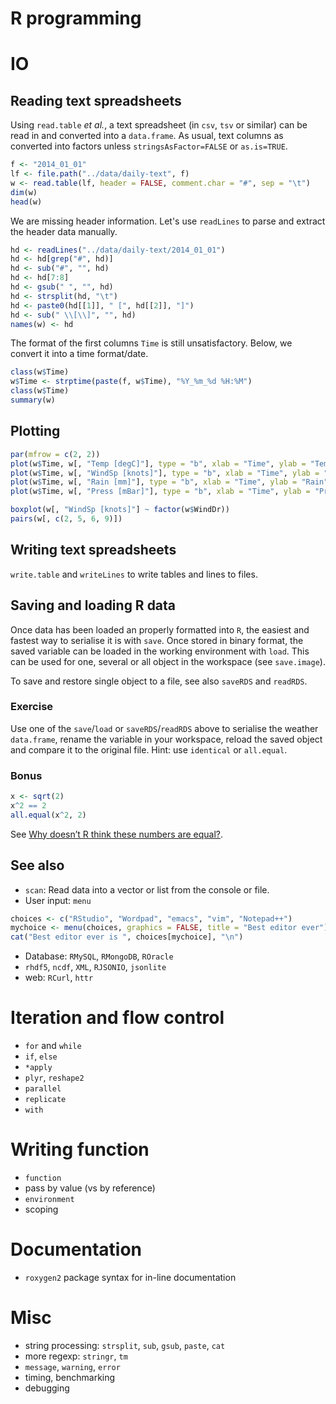 R programming
===




# IO

## Reading text spreadsheets

Using `read.table` *et al.*, a text spreadsheet (in `csv`, `tsv` or
similar) can be read in and converted into a `data.frame`. As usual,
text columns as converted into factors unless `stringsAsFactor=FALSE`
or `as.is=TRUE`.


```r
f <- "2014_01_01"
lf <- file.path("../data/daily-text", f)
w <- read.table(lf, header = FALSE, comment.char = "#", sep = "\t")
dim(w)
head(w)
```


We are missing header information. Let's use `readLines` to parse and
extract the header data manually. 


```r
hd <- readLines("../data/daily-text/2014_01_01")
hd <- hd[grep("#", hd)]
hd <- sub("#", "", hd)
hd <- hd[7:8]
hd <- gsub(" ", "", hd)
hd <- strsplit(hd, "\t")
hd <- paste0(hd[[1]], " [", hd[[2]], "]")
hd <- sub(" \\[\\]", "", hd)
names(w) <- hd
```


The format of the first columns `Time` is still unsatisfactory. Below,
we convert it into a time format/date.


```r
class(w$Time)
w$Time <- strptime(paste(f, w$Time), "%Y_%m_%d %H:%M")
class(w$Time)
summary(w)
```


## Plotting


```r
par(mfrow = c(2, 2))
plot(w$Time, w[, "Temp [degC]"], type = "b", xlab = "Time", ylab = "Temp")
plot(w$Time, w[, "WindSp [knots]"], type = "b", xlab = "Time", ylab = "Wind speed")
plot(w$Time, w[, "Rain [mm]"], type = "b", xlab = "Time", ylab = "Rain")
plot(w$Time, w[, "Press [mBar]"], type = "b", xlab = "Time", ylab = "Pressure")
```



```r
boxplot(w[, "WindSp [knots]"] ~ factor(w$WindDr))
pairs(w[, c(2, 5, 6, 9)])
```


## Writing text spreadsheets

`write.table` and `writeLines` to write tables and lines to files.

## Saving and loading R data

Once data has been loaded an properly formatted into `R`, the easiest
and fastest way to serialise it is with `save`. Once stored in binary
format, the saved variable can be loaded in the working environment
with `load`. This can be used for one, several or all object in the
workspace (see `save.image`).

To save and restore single object to a file, see also `saveRDS` and
`readRDS`.

### Exercise

Use one of the `save`/`load` or `saveRDS`/`readRDS` above to serialise
the weather `data.frame`, rename the variable in your workspace,
reload the saved object and compare it to the original file. Hint: use
`identical` or `all.equal`.

### Bonus


```r
x <- sqrt(2)
x^2 == 2
all.equal(x^2, 2)
```

See [Why doesn’t R think these numbers are equal?](http://cran.r-project.org/doc/FAQ/R-FAQ.html#Why-doesn_0027t-R-think-these-numbers-are-equal_003f).

## See also
- `scan`: Read data into a vector or list from the console or file.
- User input: `menu`


```r
choices <- c("RStudio", "Wordpad", "emacs", "vim", "Notepad++")
mychoice <- menu(choices, graphics = FALSE, title = "Best editor ever")
cat("Best editor ever is ", choices[mychoice], "\n")
```

- Database: `RMySQL`, `RMongoDB`, `ROracle`
- `rhdf5`, `ncdf`, `XML`, `RJSONIO`, `jsonlite`
- web: `RCurl`, `httr`

# Iteration and flow control 

- `for` and `while`
- `if`, `else`
- `*apply`
- `plyr`, `reshape2`
- `parallel`
- `replicate`
- `with`

# Writing function
- `function`
- pass by value (vs by reference)
- `environment`
- scoping

# Documentation

- `roxygen2` package syntax for in-line documentation

# Misc

- string processing: `strsplit`, `sub`, `gsub`, `paste`, `cat`
- more regexp: `stringr`, `tm`
- `message`, `warning`, `error`
- timing, benchmarking
- debugging
